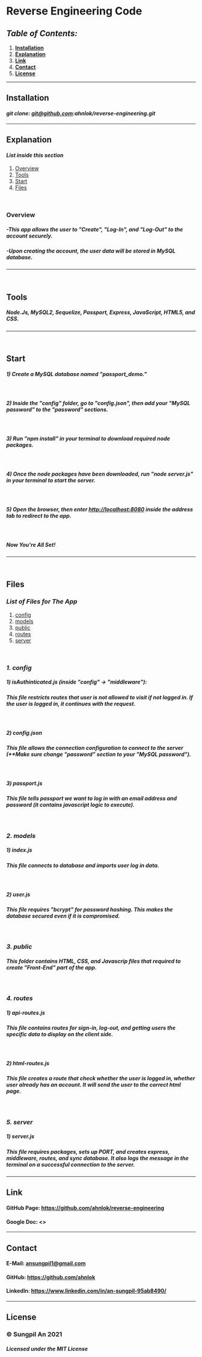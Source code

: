 # **Reverse Engineering Code**
## _Table of Contents:_
1. **[Installation](#installation)**
2. **[Explanation](#explanation)**
3. **[Link](#link)**
4. **[Contact](#contact)**
5. **[License](#license)**
---
## **Installation**
#### **_git clone: git@github.com:ahnlok/reverse-engineering.git_**
---

## **Explanation**

#### **_List inside this section_**
1. [Overview](#overview)
2. [Tools](#tools)
3. [Start](#start)
4. [Files](#files)

<br />

### **Overview**
##### -_This app allows the user to "Create", "Log-In", and "Log-Out" to the account securely._ 
##### -_Upon creating the account, the user data will be stored in MySQL database._
---
<br />

## **Tools**
##### _Node.Js, MySQL2, Sequelize, Passport, Express, JavaScript, HTML5, and CSS._
---
<br />

## **Start**
##### _1) Create a MySQL database named "passport_demo."_

<br />

##### _2) Inside the "config" folder, go to "config.json", then add your "MySQL password" to the "password" sections._
<br />

##### _3) Run "npm install" in your terminal to download required node packages._
<br />

##### _4) Once the node packages have been downloaded, run "node server.js" in your terminal to start the server._
<br />

##### _5) Open the browser, then enter <http://localhost:8080> inside the address tab to redirect to the app._
<br />

##### **_Now You're All Set!_**
---
<br />

## **Files**
### **_List of Files for The App_**
1. [config](#config)
2. [models](#models)
3. [public](#public)
4. [routes](#routes)
5. [server](#server)
<br />

### **_1. config_**
##### **1) isAuthinticated.js (inside "config" -> "middleware"):**
##### _This file restricts routes that user is not allowed to visit if not logged in. If the user is logged in, it continues with the request._
<br />

##### **2) config.json**
##### _This file allows the connection configuration to connect to the server (**Make sure change "password" section to your "MySQL password")._
<br />

##### **3) passport.js**
##### _This file tells passport we want to log in with an email address and password (it contains javascript logic to execute)._
<br />

### **_2. models_**
##### **1) index.js**
##### _This file connects to database and imports user log in data._
<br /> 

##### **2) user.js**
##### _This file requires "bcrypt" for password hashing. This makes the database secured even if it is compromised._
<br />

### **_3. public_**
##### _This folder contains HTML, CSS, and Javascrip files that required to create "Front-End" part of the app._
<br />

### **_4. routes_**
##### **1) api-routes.js**
##### _This file contains routes for sign-in, log-out, and getting users the specific data to display on the client side._
<br />

##### **2) html-routes.js**
##### _This file creates a route that check whether the user is logged in, whether user already has an account. It will send the user to the correct html page._
<br />

### **_5. server_**
##### **1) server.js**
##### _This file requires packages, sets up PORT, and creates express, middleware, routes, and sync database. It also logs the message in the terminal on a successful connection to the server._



---
## **Link**
#### **GitHub Page: <https://github.com/ahnlok/reverse-engineering>**
#### **Google Doc: <>**
---
## **Contact**
#### **E-Mail: <ansungpil1@gmail.com>**
#### **GitHub: <https://github.com/ahnlok>**
#### **LinkedIn: <https://www.linkedin.com/in/an-sungpil-95ab8490/>**
---
## **License**
### **© Sungpil An 2021**
#### _Licensed under the MIT License_
